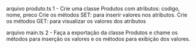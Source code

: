 arquivo produto.ts
1 - Crie uma classe Produtos com atributos: codigo, nome, preco
Crie os métodos SET: para inserir valores nos atributos.
Crie os métodos GET: para visualizar os valores dos atributos


arquivo main.ts
2 - Faça a exportação da classe Produtos e chame os métodos 
para inserção os valores e os métodos para exibição dos 
valores.
